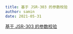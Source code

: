 ```yaml
title: 基于 JSR-303 的参数校验
author: samin
date: 2021-05-31
```

[基于 JSR-303 的参数校验](https://gaudy-feels-700.notion.site/JSR-303-188a24bdcd7342129b27f43f6cb07659)